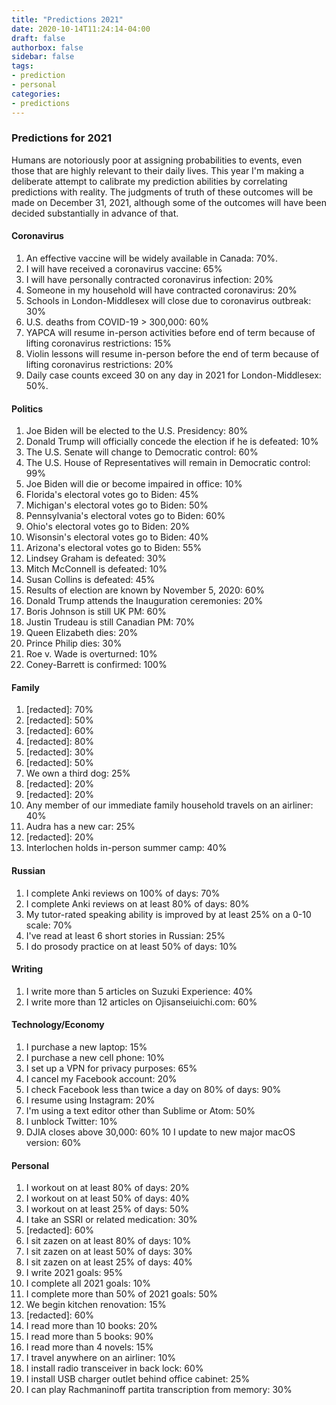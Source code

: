 ```yaml
---
title: "Predictions 2021"
date: 2020-10-14T11:24:14-04:00
draft: false
authorbox: false
sidebar: false
tags:
- prediction
- personal
categories:
- predictions
---
```

### Predictions for 2021

Humans are notoriously poor at assigning probabilities to events, even those that are highly relevant to their daily lives. This year I'm making a deliberate attempt to calibrate my prediction abilities by correlating predictions with reality. The judgments of truth of these outcomes will be made on December 31, 2021, although some of the outcomes will have been decided substantially in advance of that.

#### Coronavirus

1. An effective vaccine will be widely available in Canada: 70%.
2. I will have received a coronavirus vaccine: 65%
3. I will have personally contracted coronavirus infection: 20%
4. Someone in my household will have contracted coronavirus: 20%
5. Schools in London-Middlesex will close due to coronavirus outbreak: 30%
6. U.S. deaths from COVID-19 > 300,000: 60%
7. YAPCA will resume in-person activities before end of term because of lifting coronavirus restrictions: 15%
8. Violin lessons will resume in-person before the end of term because of lifting coronavirus restrictions: 20%
9. Daily case counts exceed 30 on any day in 2021 for London-Middlesex: 50%.

#### Politics

1. Joe Biden will be elected to the U.S. Presidency: 80%
2. Donald Trump will officially concede the election if he is defeated: 10%
3. The U.S. Senate will change to Democratic control: 60%
4. The U.S. House of Representatives will remain in Democratic control: 99%
5. Joe Biden will die or become impaired in office: 10%
6. Florida's electoral votes go to Biden: 45%
7. Michigan's electoral votes go to Biden: 50%
8. Pennsylvania's electoral votes go to Biden: 60%
9. Ohio's electoral votes go to Biden: 20%
10. Wisonsin's electoral votes go to Biden: 40%
11. Arizona's electoral votes go to Biden: 55%
12. Lindsey Graham is defeated: 30%
13. Mitch McConnell is defeated: 10%
14. Susan Collins is defeated: 45%
15. Results of election are known by November 5, 2020: 60%
16. Donald Trump attends the Inauguration ceremonies:  20%
17. Boris Johnson is still UK PM: 60%
18. Justin Trudeau is still Canadian PM: 70%
19. Queen Elizabeth dies: 20%
20. Prince Philip dies: 30%
21. Roe v. Wade is overturned: 10%
22. Coney-Barrett is confirmed: 100%

#### Family

1. \[redacted\]: 70%
2. \[redacted\]: 50%
3. \[redacted\]: 60%
4. \[redacted\]: 80%
5. \[redacted\]: 30%
6. \[redacted\]: 50%
7. We own a third dog: 25%
8. \[redacted\]: 20%
9. \[redacted\]: 20%
10. Any member of our immediate family household travels on an airliner: 40%
11. Audra has a new car: 25%
12. \[redacted\]: 20%
13. Interlochen holds in-person summer camp: 40%

#### Russian

1. I complete Anki reviews on 100% of days: 70%
2. I complete Anki reviews on at least 80% of days: 80%
3. My tutor-rated speaking ability is improved by at least 25% on a 0-10 scale: 70%
4. I've read at least 6 short stories in Russian: 25%
5. I do prosody practice on at least 50% of days: 10%

#### Writing

1. I write more than 5 articles on Suzuki Experience: 40%
2. I write more than 12 articles on Ojisanseiuichi.com: 60%

#### Technology/Economy

1. I purchase a new laptop: 15%
2. I purchase a new cell phone: 10%
3. I set up a VPN for privacy purposes: 65%
4. I cancel my Facebook account: 20%
5. I check Facebook less than twice a day on 80% of days: 90%
6. I resume using Instagram: 20%
7. I'm using a text editor other than Sublime or Atom: 50%
8. I unblock Twitter: 10%
9. DJIA closes above 30,000: 60%
10 I update to new major macOS version: 60%

#### Personal

1. I workout on at least 80% of days: 20%
2. I workout on at least 50% of days: 40%
3. I workout on at least 25% of days: 50%
4. I take an SSRI or related medication: 30%
5. \[redacted\]: 60%
6. I sit zazen on at least 80% of days: 10%
7. I sit zazen on at least 50% of days: 30%
8. I sit zazen on at least 25% of days: 40%
9. I write 2021 goals: 95%
10. I complete all 2021 goals: 10%
11. I complete more than 50% of 2021 goals: 50%
12. We begin kitchen renovation: 15%
13. \[redacted\]: 60%
14. I read more than 10 books: 20%
15. I read more than 5 books: 90%
16. I read more than 4 novels: 15%
17. I travel anywhere on an airliner: 10%
18. I install radio transceiver in back lock: 60%
19. I install USB charger outlet behind office cabinet: 25%
20. I can play Rachmaninoff partita transcription from memory: 30%